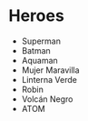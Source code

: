 # Heroes

* Superman
* Batman
* Aquaman
* Mujer Maravilla
* Linterna Verde
* Robin
* Volcán Negro
* ATOM
